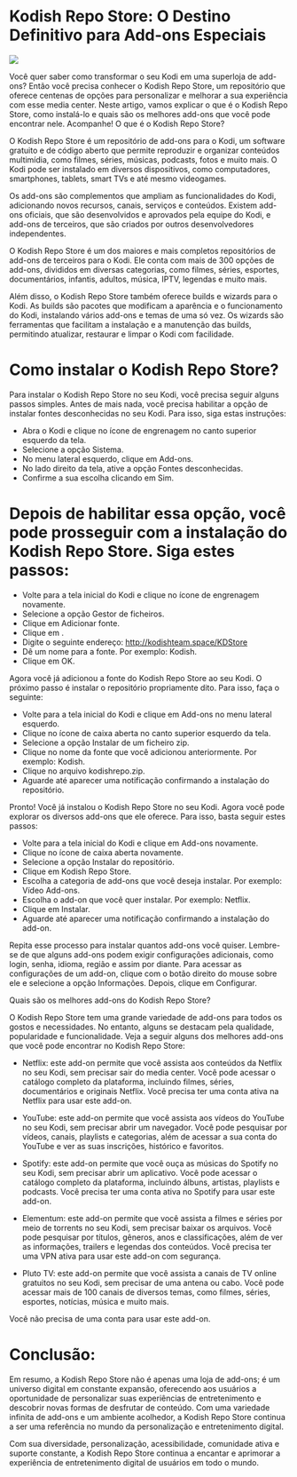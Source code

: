# Kodish Repo Store: O Destino Definitivo para Add-ons Especiais

<img src="https://blogger.googleusercontent.com/img/b/R29vZ2xl/AVvXsEjvZ1LhRBBfWqeKaqdLJ4upN_atbKcIxeBSNs3ugMERPSmCueVYotAeB-fOr56gstQxuhctyUOnoCDdypQia_KJeKhkF7230YToamTPQofHYljahicP5tlsw1de58Qp5waITkEzL41h0W4DYdozgVTVjXnPgmH68VoTqmO4xHWBV92vs7GxdzFDpPNW0sw/w640-h426-rw/s%20(1)%20(1).webp=w704-h469-p-k-no-nu">

Você quer saber como transformar o seu Kodi em uma superloja de add-ons? Então você precisa conhecer o Kodish Repo Store, um repositório que oferece centenas de opções para personalizar e melhorar a sua experiência com esse media center. Neste artigo, vamos explicar o que é o Kodish Repo Store, como instalá-lo e quais são os melhores add-ons que você pode encontrar nele. Acompanhe!
O que é o Kodish Repo Store?

O Kodish Repo Store é um repositório de add-ons para o Kodi, um software gratuito e de código aberto que permite reproduzir e organizar conteúdos multimídia, como filmes, séries, músicas, podcasts, fotos e muito mais. O Kodi pode ser instalado em diversos dispositivos, como computadores, smartphones, tablets, smart TVs e até mesmo videogames.

Os add-ons são complementos que ampliam as funcionalidades do Kodi, adicionando novos recursos, canais, serviços e conteúdos. Existem add-ons oficiais, que são desenvolvidos e aprovados pela equipe do Kodi, e add-ons de terceiros, que são criados por outros desenvolvedores independentes.

O Kodish Repo Store é um dos maiores e mais completos repositórios de add-ons de terceiros para o Kodi. Ele conta com mais de 300 opções de add-ons, divididos em diversas categorias, como filmes, séries, esportes, documentários, infantis, adultos, música, IPTV, legendas e muito mais.

Além disso, o Kodish Repo Store também oferece builds e wizards para o Kodi. As builds são pacotes que modificam a aparência e o funcionamento do Kodi, instalando vários add-ons e temas de uma só vez. Os wizards são ferramentas que facilitam a instalação e a manutenção das builds, permitindo atualizar, restaurar e limpar o Kodi com facilidade.

# Como instalar o Kodish Repo Store?

Para instalar o Kodish Repo Store no seu Kodi, você precisa seguir alguns passos simples. Antes de mais nada, você precisa habilitar a opção de instalar fontes desconhecidas no seu Kodi. Para isso, siga estas instruções:

- Abra o Kodi e clique no ícone de engrenagem no canto superior esquerdo da tela.
- Selecione a opção Sistema.
- No menu lateral esquerdo, clique em Add-ons.
- No lado direito da tela, ative a opção Fontes desconhecidas.
- Confirme a sua escolha clicando em Sim.

# Depois de habilitar essa opção, você pode prosseguir com a instalação do Kodish Repo Store. Siga estes passos:

- Volte para a tela inicial do Kodi e clique no ícone de engrenagem novamente.
- Selecione a opção Gestor de ficheiros.
- Clique em Adicionar fonte.
- Clique em <Nenhum>.
- Digite o seguinte endereço: http://kodishteam.space/KDStore
- Dê um nome para a fonte. Por exemplo: Kodish.
- Clique em OK.

Agora você já adicionou a fonte do Kodish Repo Store ao seu Kodi. O próximo passo é instalar o repositório propriamente dito. Para isso, faça o seguinte:

- Volte para a tela inicial do Kodi e clique em Add-ons no menu lateral esquerdo.
- Clique no ícone de caixa aberta no canto superior esquerdo da tela.
- Selecione a opção Instalar de um ficheiro zip.
- Clique no nome da fonte que você adicionou anteriormente. Por exemplo: Kodish.
- Clique no arquivo kodishrepo.zip.
- Aguarde até aparecer uma notificação confirmando a instalação do repositório.

Pronto! Você já instalou o Kodish Repo Store no seu Kodi. Agora você pode explorar os diversos add-ons que ele oferece. Para isso, basta seguir estes passos:

- Volte para a tela inicial do Kodi e clique em Add-ons novamente.
- Clique no ícone de caixa aberta novamente.
- Selecione a opção Instalar do repositório.
- Clique em Kodish Repo Store.
- Escolha a categoria de add-ons que você deseja instalar. Por exemplo: Vídeo Add-ons.
- Escolha o add-on que você quer instalar. Por exemplo: Netflix.
- Clique em Instalar.
- Aguarde até aparecer uma notificação confirmando a instalação do add-on.

Repita esse processo para instalar quantos add-ons você quiser. Lembre-se de que alguns add-ons podem exigir configurações adicionais, como login, senha, idioma, região e assim por diante. Para acessar as configurações de um add-on, clique com o botão direito do mouse sobre ele e selecione a opção Informações. Depois, clique em Configurar.

Quais são os melhores add-ons do Kodish Repo Store?

O Kodish Repo Store tem uma grande variedade de add-ons para todos os gostos e necessidades. No entanto, alguns se destacam pela qualidade, popularidade e funcionalidade. Veja a seguir alguns dos melhores add-ons que você pode encontrar no Kodish Repo Store:

- Netflix: este add-on permite que você assista aos conteúdos da Netflix no seu Kodi, sem precisar sair do media center. Você pode acessar o catálogo completo da plataforma, incluindo filmes, séries, documentários e originais Netflix. Você precisa ter uma conta ativa na Netflix para usar este add-on.

- YouTube: este add-on permite que você assista aos vídeos do YouTube no seu Kodi, sem precisar abrir um navegador. Você pode pesquisar por vídeos, canais, playlists e categorias, além de acessar a sua conta do YouTube e ver as suas inscrições, histórico e favoritos.

- Spotify: este add-on permite que você ouça as músicas do Spotify no seu Kodi, sem precisar abrir um aplicativo. Você pode acessar o catálogo completo da plataforma, incluindo álbuns, artistas, playlists e podcasts. Você precisa ter uma conta ativa no Spotify para usar este add-on.

- Elementum: este add-on permite que você assista a filmes e séries por meio de torrents no seu Kodi, sem precisar baixar os arquivos. Você pode pesquisar por títulos, gêneros, anos e classificações, além de ver as informações, trailers e legendas dos conteúdos. Você precisa ter uma VPN ativa para usar este add-on com segurança.

- Pluto TV: este add-on permite que você assista a canais de TV online gratuitos no seu Kodi, sem precisar de uma antena ou cabo. Você pode acessar mais de 100 canais de diversos temas, como filmes, séries, esportes, notícias, música e muito mais.

Você não precisa de uma conta para usar este add-on.

# Conclusão: 
Em resumo, a Kodish Repo Store não é apenas uma loja de add-ons; é um universo digital em constante expansão, oferecendo aos usuários a oportunidade de personalizar suas experiências de entretenimento e descobrir novas formas de desfrutar de conteúdo. Com uma variedade infinita de add-ons e um ambiente acolhedor, a Kodish Repo Store continua a ser uma referência no mundo da personalização e entretenimento digital.

Com sua diversidade, personalização, acessibilidade, comunidade ativa e suporte constante, a Kodish Repo Store continua a encantar e aprimorar a experiência de entretenimento digital de usuários em todo o mundo.
